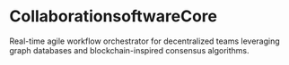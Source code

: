 # CollaborationsoftwareCore
Real-time agile workflow orchestrator for decentralized teams leveraging graph databases and blockchain-inspired consensus algorithms.
